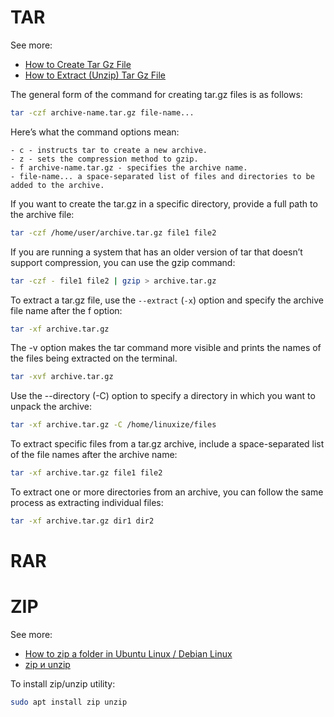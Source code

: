 # TAR
See more:
- [How to Create Tar Gz File](https://linuxize.com/post/how-to-extract-unzip-tar-gz-file/)
- [How to Extract (Unzip) Tar Gz File](https://linuxize.com/post/how-to-extract-unzip-tar-gz-file/)

The general form of the command for creating tar.gz files is as follows:
```bash
tar -czf archive-name.tar.gz file-name...
```

Here’s what the command options mean:

    - c - instructs tar to create a new archive.
    - z - sets the compression method to gzip.
    - f archive-name.tar.gz - specifies the archive name.
    - file-name... a space-separated list of files and directories to be added to the archive.

If you want to create the tar.gz in a specific directory, provide a full path to the archive file:
```bash
tar -czf /home/user/archive.tar.gz file1 file2
```

If you are running a system that has an older version of tar that doesn’t support compression, you can use the gzip command:
```bash
tar -czf - file1 file2 | gzip > archive.tar.gz
```

To extract a tar.gz file, use the `--extract` (`-x`) option and specify the archive file name after the f option:
```bash
tar -xf archive.tar.gz
```

The -v option makes the tar command more visible and prints the names of the files being extracted on the terminal.
```bash
tar -xvf archive.tar.gz
```

Use the --directory (-C) option to specify a directory in which you want to unpack the archive:
```bash
tar -xf archive.tar.gz -C /home/linuxize/files
```

To extract specific files from a tar.gz archive, include a space-separated list of the file names after the archive name:
```bash
tar -xf archive.tar.gz file1 file2
```

To extract one or more directories from an archive, you can follow the same process as extracting individual files:
```bash
tar -xf archive.tar.gz dir1 dir2
```



# RAR

# ZIP

See more:
- [How to zip a folder in Ubuntu Linux / Debian Linux](https://www.cyberciti.biz/faq/how-to-zip-a-folder-in-ubuntu-linux/)
- [zip и unzip](https://metanit.com/os/linux/4.3.php)


To install zip/unzip utility:

```bash
sudo apt install zip unzip
```

